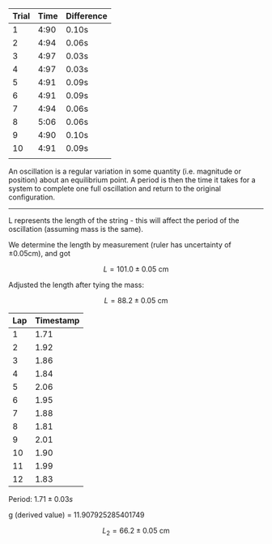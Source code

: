 

| Trial | Time | Difference |
| ----- | ---- | ---------- |
| 1     | 4:90 | 0.10s      |
| 2     | 4:94 | 0.06s      |
| 3     | 4:97 | 0.03s      |
| 4     | 4:97 | 0.03s      |
| 5     | 4:91 | 0.09s      |
| 6     | 4:91 | 0.09s      |
| 7     | 4:94 | 0.06s      |
| 8     | 5:06 | 0.06s      |
| 9     | 4:90 | 0.10s      |
| 10    | 4:91 | 0.09s      |
|       |      |            |

An oscillation is a regular variation in some quantity (i.e. magnitude or position) about an equilibrium point. A period is then the time it takes for a system to complete one full oscillation and return to the original configuration.

***

L represents the length of the string - this will affect the period of the oscillation (assuming mass is the same).

We determine the length by measurement (ruler has uncertainty of $\pm 0.05$cm), and got

$$
L=101.0\pm 0.05\text{ cm}
$$

Adjusted the length after tying the mass:

$$
L=88.2\pm 0.05\text{ cm}
$$

| Lap | Timestamp |
| --- | --------- |
| 1   | 1.71      |
| 2   | 1.92      |
| 3   | 1.86      |
| 4   | 1.84      |
| 5   | 2.06      |
| 6   | 1.95      |
| 7   | 1.88      |
| 8   | 1.81      |
| 9   | 2.01      |
| 10  | 1.90      |
| 11  | 1.99      |
| 12  | 1.83      |  

Period: $1.71\pm 0.03s$


g (derived value) = $11.907925285401749$



$$
L_{2} = 66.2\pm 0.05\text{ cm}
$$
